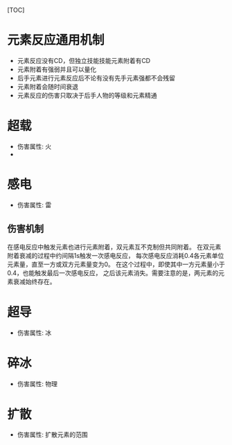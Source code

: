 [TOC]
# 元素反应通用机制
- 元素反应没有CD，但独立技能技能元素附着有CD
- 元素附着有强弱并且可以量化
- 后手元素进行元素反应后不论有没有先手元素强都不会残留
- 元素附着会随时间衰退
- 元素反应的伤害只取决于后手人物的等级和元素精通
# 超载
- 伤害属性: 火
- 
# 感电
- 伤害属性: 雷
## 伤害机制
在感电反应中触发元素也进行元素附着，双元素互不克制但共同附着。
在双元素附着衰减的过程中约间隔1s触发一次感电反应，
每次感电反应消耗0.4各元素单位元素量，直至一方或双方元素量变为0。
在这个过程中，即使其中一方元素量小于0.4，也能触发最后一次感电反应，
之后该元素消失。需要注意的是，两元素的元素衰减始终存在。
# 超导
- 伤害属性: 冰
# 碎冰
- 伤害属性: 物理
# 扩散
- 伤害属性: 扩散元素的范围

